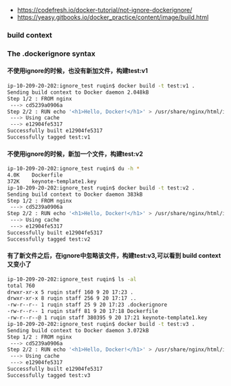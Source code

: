- https://codefresh.io/docker-tutorial/not-ignore-dockerignore/
- https://yeasy.gitbooks.io/docker_practice/content/image/build.html

### build context
### The .dockerignore syntax
#### 不使用ignore的时候，也没有新加文件，构建test:v1
```sh
ip-10-209-20-202:ignore_test ruqin$ docker build -t test:v1 .
Sending build context to Docker daemon 2.048kB
Step 1/2 : FROM nginx
 ---> cd5239a0906a
Step 2/2 : RUN echo '<h1>Hello, Docker!</h1>' > /usr/share/nginx/html/index.html
 ---> Using cache
 ---> e12904fe5317
Successfully built e12904fe5317
Successfully tagged test:v1
```

#### 不使用ignore的时候，新加一个文件，构建test:v2

```sh
ip-10-209-20-202:ignore_test ruqin$ du -h *
4.0K	Dockerfile
372K	keynote-template1.key
ip-10-209-20-202:ignore_test ruqin$ docker build -t test:v2 .
Sending build context to Docker daemon 383kB
Step 1/2 : FROM nginx
 ---> cd5239a0906a
Step 2/2 : RUN echo '<h1>Hello, Docker!</h1>' > /usr/share/nginx/html/index.html
 ---> Using cache
 ---> e12904fe5317
Successfully built e12904fe5317
Successfully tagged test:v2
```
####  有了新文件之后，在ignore中忽略该文件，构建test:v3,可以看到  build context 又变小了
```sh
ip-10-209-20-202:ignore_test ruqin$ ls -al
total 760
drwxr-xr-x 5 ruqin staff 160 9 20 17:23 .
drwxr-xr-x 8 ruqin staff 256 9 20 17:17 ..
-rw-r--r-- 1 ruqin staff 25 9 20 17:23 .dockerignore
-rw-r--r-- 1 ruqin staff 81 9 20 17:18 Dockerfile
-rw-r--r--@ 1 ruqin staff 380395 9 20 17:21 keynote-template1.key
ip-10-209-20-202:ignore_test ruqin$ docker build -t test:v3 .
Sending build context to Docker daemon 3.072kB
Step 1/2 : FROM nginx
 ---> cd5239a0906a
Step 2/2 : RUN echo '<h1>Hello, Docker!</h1>' > /usr/share/nginx/html/index.html
 ---> Using cache
 ---> e12904fe5317
Successfully built e12904fe5317
Successfully tagged test:v3
```
